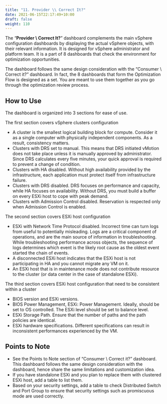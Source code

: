 ```yaml
---
title: "11. Provider \\ Correct It?"
date: 2021-06-15T22:17:49+10:00
draft: false
weight: 110
---
```


The “**Provider \ Correct It?**” dashboard complements the main vSphere configuration dashboards by displaying the actual vSphere objects, with their relevant information. It is designed for vSphere administrator and platform team. It is a part of 8 dashboards that check the environment for optimization opportunities. 

The dashboard follows the same design consideration with the “Consumer \ Correct it?” dashboard. In fact, the 8 dashboards that form the Optimization Flow is designed as a set. You are meant to use them together as you go through the optimization review process. 

## How to Use

The dashboard is organized into 3 sections for ease of use. 

The first section covers vSphere clusters configuration
- A cluster is the smallest logical building block for compute. Consider it as a single computer with physically independent components. As a result, consistency matters. 
- Clusters with DRS set to manual. This means that DRS initiated vMotion does not take place unless it is manually approved by administrator. Since DRS calculates every five minutes, your quick approval is required to prevent a change of condition.
- Clusters with HA disabled. Without high availability provided by the infrastructure, each application must protect itself from infrastructure failure.
- Clusters with DRS disabled. DRS focuses on performance and capacity, while HA focuses on availability. Without DRS, you must build a buffer on every ESXi host to cope with peak demand.
- Clusters with Admission Control disabled. Reservation is respected only when Admission Control is enabled. 

The second section covers ESXi host configuration
- ESXi with Network Time Protocol disabled. Incorrect time can turn logs from useful to potentially misleading. Logs are a critical component of operations, and are the main source of information in troubleshooting. While troubleshooting performance across objects, the sequence of logs determines which event is the likely root cause as the oldest event started the chain of events. 
- A disconnected ESXi host indicates that the ESXi host is not participating in HA and you cannot migrate any VM on it.
- An ESXi host that is in maintenance mode does not contribute resource to the cluster (or data center in the case of standalone ESXi).

The third section covers ESXi host configuration that need to be consistent within a cluster
- BIOS version and ESXi versions.
- BIOS Power Management, ESXi: Power Management. Ideally, should be set to OS controlled. The ESXi level should be set to balance level. 
- ESXi Storage Path. Ensure that the number of paths and the path policies are identical.
- ESXi hardware specifications. Different specifications can result in inconsistent performances experienced by the VM. 

## Points to Note
- See the Points to Note section of “Consumer \ Correct it?” dashboard. This dashboard follows the same design consideration with the dashboard, hence share the same limitations and customization idea. 
- If you have standalone ESXi and you plan to replace them with clustered ESXi host, add a table to list them.
- Based on your security settings, add a table to check Distributed Switch and Port Group to ensure that security settings such as promiscuous mode are used correctly.